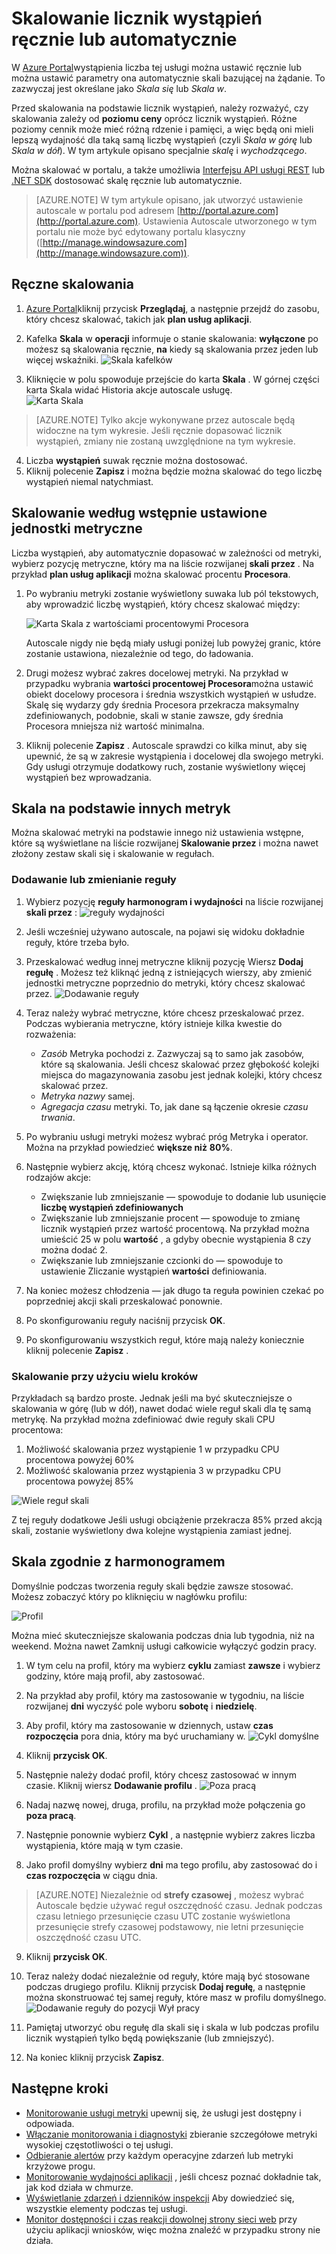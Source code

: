 <properties
    pageTitle="Skalowanie licznik wystąpień ręcznie lub automatycznie | Microsoft Azure"
    description="Dowiedz się, jak skalowanie usług Azure."
    authors="rboucher"
    manager="carolz"
    editor=""
    services="monitoring-and-diagnostics"
    documentationCenter="monitoring-and-diagnostics"/>

<tags
    ms.service="monitoring-and-diagnostics"
    ms.workload="na"
    ms.tgt_pltfrm="na"
    ms.devlang="na"
    ms.topic="article"
    ms.date="09/08/2015"
    ms.author="robb"/>

# <a name="scale-instance-count-manually-or-automatically"></a>Skalowanie licznik wystąpień ręcznie lub automatycznie

W [Azure Portal](https://portal.azure.com/)wystąpienia liczba tej usługi można ustawić ręcznie lub można ustawić parametry ona automatycznie skali bazującej na żądanie. To zazwyczaj jest określane jako *Skala się* lub *Skala w*.

Przed skalowania na podstawie licznik wystąpień, należy rozważyć, czy skalowania zależy od **poziomu ceny** oprócz licznik wystąpień. Różne poziomy cennik może mieć różną rdzenie i pamięci, a więc będą oni mieli lepszą wydajność dla taką samą liczbę wystąpień (czyli *Skala w górę* lub *Skala w dół*). W tym artykule opisano specjalnie *skalę* i *wychodzącego*.

Można skalować w portalu, a także umożliwia [Interfejsu API usługi REST](https://msdn.microsoft.com/library/azure/dn931953.aspx) lub [.NET SDK](https://www.nuget.org/packages/Microsoft.Azure.Insights/) dostosować skalę ręcznie lub automatycznie.

> [AZURE.NOTE] W tym artykule opisano, jak utworzyć ustawienie autoscale w portalu pod adresem [http://portal.azure.com](http://portal.azure.com). Ustawienia Autoscale utworzonego w tym portalu nie może być edytowany portalu klasyczny ([http://manage.windowsazure.com](http://manage.windowsazure.com)).

## <a name="scaling-manually"></a>Ręczne skalowania

1. [Azure Portal](https://portal.azure.com/)kliknij przycisk **Przeglądaj**, a następnie przejdź do zasobu, który chcesz skalować, takich jak **plan usług aplikacji**.

2. Kafelka **Skala** w **operacji** informuje o stanie skalowania: **wyłączone** po możesz są skalowania ręcznie, **na** kiedy są skalowania przez jeden lub więcej wskaźniki.
    ![Skala kafelków](./media/insights-how-to-scale/Insights_UsageLens.png)

3. Kliknięcie w polu spowoduje przejście do karta **Skala** . W górnej części karta Skala widać Historia akcje autoscale usługę.  
    ![Karta Skala](./media/insights-how-to-scale/Insights_ScaleBladeDayZero.png)

>[AZURE.NOTE] Tylko akcje wykonywane przez autoscale będą widoczne na tym wykresie. Jeśli ręcznie dopasować licznik wystąpień, zmiany nie zostaną uwzględnione na tym wykresie.

4. Liczba **wystąpień** suwak ręcznie można dostosować.
5. Kliknij polecenie **Zapisz** i można będzie można skalować do tego liczbę wystąpień niemal natychmiast.

## <a name="scaling-based-on-a-pre-set-metric"></a>Skalowanie według wstępnie ustawione jednostki metryczne

Liczba wystąpień, aby automatycznie dopasować w zależności od metryki, wybierz pozycję metryczne, który ma na liście rozwijanej **skali przez** . Na przykład **plan usług aplikacji** można skalować procentu **Procesora**.

1. Po wybraniu metryki zostanie wyświetlony suwaka lub pól tekstowych, aby wprowadzić liczbę wystąpień, który chcesz skalować między:

    ![Karta Skala z wartościami procentowymi Procesora](./media/insights-how-to-scale/Insights_ScaleBladeCPU.png)

    Autoscale nigdy nie będą miały usługi poniżej lub powyżej granic, które zostanie ustawiona, niezależnie od tego, do ładowania.

2. Drugi możesz wybrać zakres docelowej metryki. Na przykład w przypadku wybrania **wartości procentowej Procesora**można ustawić obiekt docelowy procesora i średnia wszystkich wystąpień w usłudze. Skalę się wydarzy gdy średnia Procesora przekracza maksymalny zdefiniowanych, podobnie, skali w stanie zawsze, gdy średnia Procesora mniejsza niż wartość minimalna.

3. Kliknij polecenie **Zapisz** . Autoscale sprawdzi co kilka minut, aby się upewnić, że są w zakresie wystąpienia i docelowej dla swojego metryki. Gdy usługi otrzymuje dodatkowy ruch, zostanie wyświetlony więcej wystąpień bez wprowadzania.

## <a name="scale-based-on-other-metrics"></a>Skala na podstawie innych metryk

Można skalować metryki na podstawie innego niż ustawienia wstępne, które są wyświetlane na liście rozwijanej **Skalowanie przez** i można nawet złożony zestaw skali się i skalowanie w regułach.

### <a name="adding-or-changing-a-rule"></a>Dodawanie lub zmienianie reguły

1. Wybierz pozycję **reguły harmonogram i wydajności** na liście rozwijanej **skali przez** : ![reguły wydajności](./media/insights-how-to-scale/Insights_PerformanceRules.png)

2. Jeśli wcześniej używano autoscale, na pojawi się widoku dokładnie reguły, które trzeba było.

3. Przeskalować według innej metryczne kliknij pozycję Wiersz **Dodaj regułę** . Możesz też kliknąć jedną z istniejących wierszy, aby zmienić jednostki metryczne poprzednio do metryki, który chcesz skalować przez.
![Dodawanie reguły](./media/insights-how-to-scale/Insights_AddRule.png)

4. Teraz należy wybrać metryczne, które chcesz przeskalować przez. Podczas wybierania metryczne, który istnieje kilka kwestie do rozważenia:
    * *Zasób* Metryka pochodzi z. Zazwyczaj są to samo jak zasobów, które są skalowania. Jeśli chcesz skalować przez głębokość kolejki miejsca do magazynowania zasobu jest jednak kolejki, który chcesz skalować przez.
    * *Metryka nazwy* samej.
    * *Agregacja czasu* metryki. To, jak dane są łączenie okresie *czasu trwania*.

5. Po wybraniu usługi metryki możesz wybrać próg Metryka i operator. Można na przykład powiedzieć **większe niż** **80%**.

6. Następnie wybierz akcję, którą chcesz wykonać. Istnieje kilka różnych rodzajów akcje:
    * Zwiększanie lub zmniejszanie — spowoduje to dodanie lub usunięcie **liczbę wystąpień zdefiniowanych**
    * Zwiększanie lub zmniejszanie procent — spowoduje to zmianę licznik wystąpień przez wartość procentową. Na przykład można umieścić 25 w polu **wartość** , a gdyby obecnie wystąpienia 8 czy można dodać 2.
    * Zwiększanie lub zmniejszanie czcionki do — spowoduje to ustawienie Zliczanie wystąpień **wartości** definiowania.

7. Na koniec możesz chłodzenia — jak długo ta reguła powinien czekać po poprzedniej akcji skali przeskalować ponownie.

8. Po skonfigurowaniu reguły naciśnij przycisk **OK**.

9. Po skonfigurowaniu wszystkich reguł, które mają należy koniecznie kliknij polecenie **Zapisz** .

### <a name="scaling-with-multiple-steps"></a>Skalowanie przy użyciu wielu kroków

Przykładach są bardzo proste. Jednak jeśli ma być skuteczniejsze o skalowania w górę (lub w dół), nawet dodać wiele reguł skali dla tę samą metrykę. Na przykład można zdefiniować dwie reguły skali CPU procentowa:

1. Możliwość skalowania przez wystąpienie 1 w przypadku CPU procentowa powyżej 60%
2. Możliwość skalowania przez wystąpienia 3 w przypadku CPU procentowa powyżej 85%

![Wiele reguł skali](./media/insights-how-to-scale/Insights_MultipleScaleRules.png)

Z tej reguły dodatkowe Jeśli usługi obciążenie przekracza 85% przed akcją skali, zostanie wyświetlony dwa kolejne wystąpienia zamiast jednej.

## <a name="scale-based-on-a-schedule"></a>Skala zgodnie z harmonogramem


Domyślnie podczas tworzenia reguły skali będzie zawsze stosować. Możesz zobaczyć który po kliknięciu w nagłówku profilu:

![Profil](./media/insights-how-to-scale/Insights_Profile.png)

Można mieć skuteczniejsze skalowania podczas dnia lub tygodnia, niż na weekend. Można nawet Zamknij usługi całkowicie wyłączyć godzin pracy.

1. W tym celu na profil, który ma wybierz **cyklu** zamiast **zawsze** i wybierz godziny, które mają profil, aby zastosować.

2. Na przykład aby profil, który ma zastosowanie w tygodniu, na liście rozwijanej **dni** wyczyść pole wyboru **sobotę** i **niedzielę**.

3. Aby profil, który ma zastosowanie w dziennych, ustaw **czas rozpoczęcia** pora dnia, który ma być uruchamiany w.
    ![Cykl domyślne](./media/insights-how-to-scale/Insights_ProfileRecurrence.png)

4. Kliknij **przycisk OK**.

5. Następnie należy dodać profil, który chcesz zastosować w innym czasie. Kliknij wiersz **Dodawanie profilu** .
    ![Poza pracą](./media/insights-how-to-scale/Insights_ProfileOffWork.png)

6. Nadaj nazwę nowej, druga, profilu, na przykład może połączenia go **poza pracą**.

7. Następnie ponownie wybierz **Cykl** , a następnie wybierz zakres liczba wystąpienia, które mają w tym czasie.

8. Jako profil domyślny wybierz **dni** ma tego profilu, aby zastosować do i **czas rozpoczęcia** w ciągu dnia.

>[AZURE.NOTE] Niezależnie od **strefy czasowej** , możesz wybrać Autoscale będzie używać reguł oszczędność czasu. Jednak podczas czasu letniego przesunięcie czasu UTC zostanie wyświetlona przesunięcie strefy czasowej podstawowy, nie letni przesunięcie oszczędność czasu UTC.

9. Kliknij **przycisk OK**.

10. Teraz należy dodać niezależnie od reguły, które mają być stosowane podczas drugiego profilu. Kliknij przycisk **Dodaj regułę**, a następnie można skonstruować tej samej reguły, które masz w profilu domyślnego.
    ![Dodawanie reguły do pozycji Wył pracy](./media/insights-how-to-scale/Insights_RuleOffWork.png)

11. Pamiętaj utworzyć obu regułę dla skali się i skala w lub podczas profilu licznik wystąpień tylko będą powiększanie (lub zmniejszyć).

12. Na koniec kliknij przycisk **Zapisz**.

## <a name="next-steps"></a>Następne kroki

* [Monitorowanie usługi metryki](insights-how-to-customize-monitoring.md) upewnij się, że usługi jest dostępny i odpowiada.
* [Włączanie monitorowania i diagnostyki](insights-how-to-use-diagnostics.md) zbieranie szczegółowe metryki wysokiej częstotliwości o tej usługi.
* [Odbieranie alertów](insights-receive-alert-notifications.md) przy każdym operacyjne zdarzeń lub metryki krzyżowe progu.
* [Monitorowanie wydajności aplikacji](../application-insights/app-insights-azure-web-apps.md) , jeśli chcesz poznać dokładnie tak, jak kod działa w chmurze.
* [Wyświetlanie zdarzeń i dzienników inspekcji](insights-debugging-with-events.md) Aby dowiedzieć się, wszystkie elementy podczas tej usługi.
* [Monitor dostępności i czas reakcji dowolnej strony sieci web](../application-insights/app-insights-monitor-web-app-availability.md) przy użyciu aplikacji wniosków, więc można znaleźć w przypadku strony nie działa.
